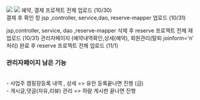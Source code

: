 
<img src="https://capsule-render.vercel.app/api?type=waving&color=auto&height=200&section=header&text=지훈Branch기록&fontSize=90" />
<img src="https://img.shields.io/badge/Eclipse-2C2255?style=flat&logo=eclipseide&logoColor=white"/>
예약, 결제 프로젝트 전체 업로드 (10/30) <br>
결제 후 확인 창 jsp ,controller, service,dao, reserve-mapper 업로드 (10/31) 

jsp,controller, service, dao ,reserve-mapper 삭제 후 reserve 프로젝트 전체 재업로드 (10/31)
관리자페이지 (예약내역확인,상세(예약), 회원관리(탈퇴 joinform='n' 처리) 완료 후 reserve 프로젝트 전체 업로드 (11/1)
<h3>관리자페이지 남은 기능</h3><br>
- 사업주 캠핑장등록 내역 , 상세  => 유란 등록끝나면 진행 (금) <br>
- 게시글,댓글(자유,리뷰) 관리 => 하람 게시판 끝나면 진행 <br>
